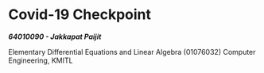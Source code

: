 # Covid-19 Checkpoint

***64010090 - Jakkapat Paijit***

Elementary Differential Equations and Linear Algebra (01076032) Computer Engineering, KMITL<br><br>
